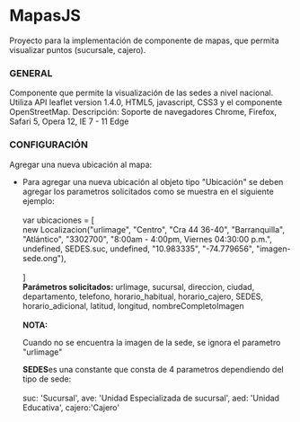 # MapasJS
Proyecto para la implementación de componente de mapas, que permita visualizar puntos (sucursale, cajero).
<!DOCTYPE html>
<html>
<head>
    <meta name="author" content="Dirección de Innovación y Tecnología - Banco Pichincha Colombia"> 
	<meta charset= "UTF-8">
    <title>Mapa Sedes</title>
</head>
    <h3>GENERAL</h3>
	<p>
		Componente que permite la visualización de las sedes a nivel nacional. Utiliza API leaflet version 1.4.0, HTML5, javascript, CSS3 y el componente OpenStreetMap. 
		Descripción: Soporte de navegadores Chrome, Firefox, Safari 5, Opera 12, IE 7 - 11 Edge
	</p>
    <h3>CONFIGURACIÓN</h3>
    <p>Agregar una nueva ubicación al mapa:  
        <ul>
            <li>
				<p>
					Para agregar una nueva ubicación al objeto tipo "Ubicación" se deben agregar los parametros solicitados como se muestra en el siguiente ejemplo:<br><br>   
					var ubicaciones = [ <br>
					new Localizacion("urlimage", "Centro", "Cra 44 36-40", "Barranquilla", "Atlántico", "3302700", "8:00am - 4:00pm, Viernes 04:30:00 p.m.", undefined, SEDES.suc, undefined, "10.983335", "-74.779656", "imagen-sede.ong"),<br><br>
					]<br>
						<b>Parámetros solicitados:</b> urlimage, sucursal, direccion, ciudad, departamento, telefono, horario_habitual, horario_cajero, SEDES, horario_adicional, latitud, longitud, nombreCompletoImagen
						<br><br>
						<b>NOTA:</b><p>Cuando no se encuentra la imagen de la sede, se ignora el parametro "urlimage"</p>
						<b>SEDES</b>es una constante que consta de 4 parametros dependiendo del tipo de sede:
						<br>
                        <br>
						suc: 'Sucursal',
                        ave: 'Unidad Especializada de sucursal',
                        aed: 'Unidad  Educativa',  
                        cajero:'Cajero'   
				</p>
            </li>
        </ul>
    </p>
</html>